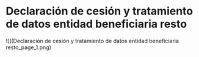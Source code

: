 # Declaración de cesión y tratamiento de datos entidad beneficiaria resto
![](Declaración de cesión y tratamiento de datos entidad beneficiaria resto_page_1.png)

